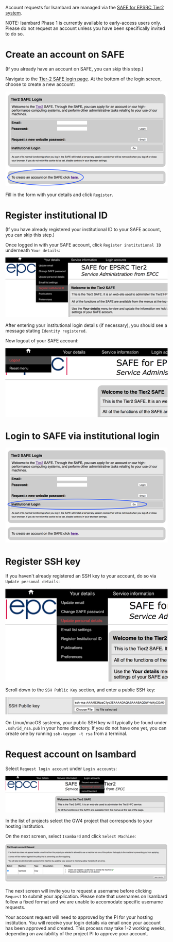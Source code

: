 Account requests for Isambard are managed via the [SAFE for EPSRC Tier2 system](https://www.archer.ac.uk/tier2/).

NOTE: Isambard Phase 1 is currently available to early-access users only. Please do not request an account unless you have been specifically invited to do so.

# Create an account on SAFE

(If you already have an account on SAFE, you can skip this step.)

Navigate to the [Tier-2 SAFE login page](https://www.archer.ac.uk/tier2/).
At the bottom of the login screen, choose to create a new account:

![](https://raw.githubusercontent.com/UoB-HPC/GW4-Isambard/master/docs/images/safe-create-account.png)

Fill in the form with your details and click `Register`.

# Register institutional ID

(If you have already registered your institutional ID to your SAFE account, you can skip this step.)

Once logged in with your SAFE account, click `Register institutional ID` underneath `Your details`:

![](https://raw.githubusercontent.com/UoB-HPC/GW4-Isambard/master/docs/images/safe-register-id.png)

After entering your institutional login details (if necessary), you should see a message stating `Identity registered`.

Now logout of your SAFE account:

![](https://raw.githubusercontent.com/UoB-HPC/GW4-Isambard/master/docs/images/safe-logout.png)

# Login to SAFE via institutional login

![](https://raw.githubusercontent.com/UoB-HPC/GW4-Isambard/master/docs/images/safe-institutional-login.png)

# Register SSH key

If you haven't already registered an SSH key to your account, do so via `Update personal details`:

![](https://raw.githubusercontent.com/UoB-HPC/GW4-Isambard/master/docs/images/safe-update-details.png)

Scroll down to the `SSH Public Key` section, and enter a public SSH key:

![](https://raw.githubusercontent.com/UoB-HPC/GW4-Isambard/master/docs/images/safe-ssh-key.png)

On Linux/macOS systems, your public SSH key will typically be found under `.ssh/id_rsa.pub` in your home directory.
If you do not have one yet, you can create one by running `ssh-keygen -t rsa` from a terminal.

# Request account on Isambard

Select `Request login account` under `Login accounts`:

![](https://raw.githubusercontent.com/UoB-HPC/GW4-Isambard/master/docs/images/safe-request-account.png)

In the list of projects select the GW4 project that corresponds to your hosting institution.

On the next screen, select `Isambard` and click `Select Machine`:

![](https://raw.githubusercontent.com/UoB-HPC/GW4-Isambard/master/docs/images/safe-isambard-request.png)

The next screen will invite you to request a username before clicking `Request` to submit your application.
Please note that usernames on Isambard follow a fixed format and we are unable to accomodate specific username requests.

Your account request will need to approved by the PI for your hosting institution.
You will receive your login details via email once your account has been approved and created.
This process may take 1-2 working weeks, depending on availability of the project PI to approve your account.
